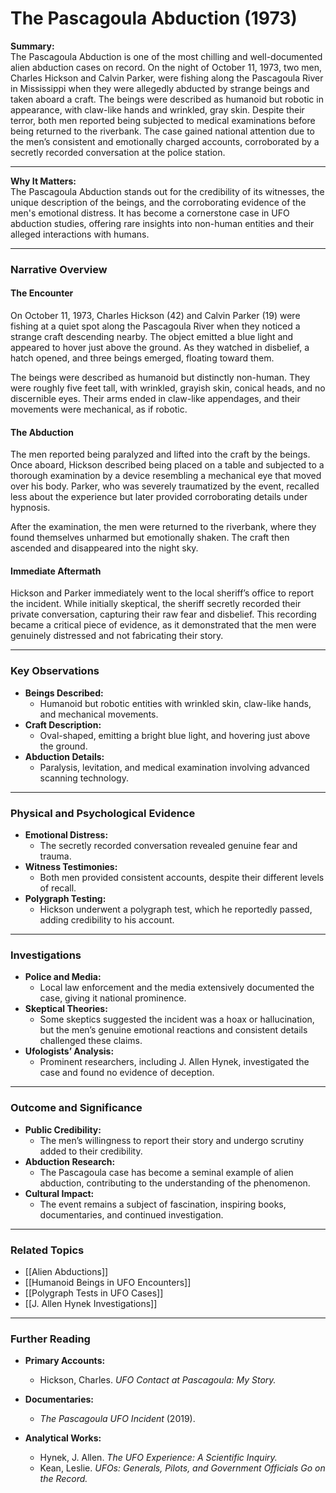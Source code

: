# The Pascagoula Abduction (1973)

**Summary:**  
The Pascagoula Abduction is one of the most chilling and well-documented alien abduction cases on record. On the night of October 11, 1973, two men, Charles Hickson and Calvin Parker, were fishing along the Pascagoula River in Mississippi when they were allegedly abducted by strange beings and taken aboard a craft. The beings were described as humanoid but robotic in appearance, with claw-like hands and wrinkled, gray skin. Despite their terror, both men reported being subjected to medical examinations before being returned to the riverbank. The case gained national attention due to the men’s consistent and emotionally charged accounts, corroborated by a secretly recorded conversation at the police station.

---

**Why It Matters:**  
The Pascagoula Abduction stands out for the credibility of its witnesses, the unique description of the beings, and the corroborating evidence of the men's emotional distress. It has become a cornerstone case in UFO abduction studies, offering rare insights into non-human entities and their alleged interactions with humans.

---

### **Narrative Overview**

#### **The Encounter**

On October 11, 1973, Charles Hickson (42) and Calvin Parker (19) were fishing at a quiet spot along the Pascagoula River when they noticed a strange craft descending nearby. The object emitted a blue light and appeared to hover just above the ground. As they watched in disbelief, a hatch opened, and three beings emerged, floating toward them.

The beings were described as humanoid but distinctly non-human. They were roughly five feet tall, with wrinkled, grayish skin, conical heads, and no discernible eyes. Their arms ended in claw-like appendages, and their movements were mechanical, as if robotic.

#### **The Abduction**

The men reported being paralyzed and lifted into the craft by the beings. Once aboard, Hickson described being placed on a table and subjected to a thorough examination by a device resembling a mechanical eye that moved over his body. Parker, who was severely traumatized by the event, recalled less about the experience but later provided corroborating details under hypnosis.

After the examination, the men were returned to the riverbank, where they found themselves unharmed but emotionally shaken. The craft then ascended and disappeared into the night sky.

#### **Immediate Aftermath**

Hickson and Parker immediately went to the local sheriff’s office to report the incident. While initially skeptical, the sheriff secretly recorded their private conversation, capturing their raw fear and disbelief. This recording became a critical piece of evidence, as it demonstrated that the men were genuinely distressed and not fabricating their story.

---

### **Key Observations**

- **Beings Described:**
    - Humanoid but robotic entities with wrinkled skin, claw-like hands, and mechanical movements.
- **Craft Description:**
    - Oval-shaped, emitting a bright blue light, and hovering just above the ground.
- **Abduction Details:**
    - Paralysis, levitation, and medical examination involving advanced scanning technology.

---

### **Physical and Psychological Evidence**

- **Emotional Distress:**
    - The secretly recorded conversation revealed genuine fear and trauma.
- **Witness Testimonies:**
    - Both men provided consistent accounts, despite their different levels of recall.
- **Polygraph Testing:**
    - Hickson underwent a polygraph test, which he reportedly passed, adding credibility to his account.

---

### **Investigations**

- **Police and Media:**
    - Local law enforcement and the media extensively documented the case, giving it national prominence.
- **Skeptical Theories:**
    - Some skeptics suggested the incident was a hoax or hallucination, but the men’s genuine emotional reactions and consistent details challenged these claims.
- **Ufologists’ Analysis:**
    - Prominent researchers, including J. Allen Hynek, investigated the case and found no evidence of deception.

---

### **Outcome and Significance**

- **Public Credibility:**
    - The men’s willingness to report their story and undergo scrutiny added to their credibility.
- **Abduction Research:**
    - The Pascagoula case has become a seminal example of alien abduction, contributing to the understanding of the phenomenon.
- **Cultural Impact:**
    - The event remains a subject of fascination, inspiring books, documentaries, and continued investigation.

---

### **Related Topics**

- [[Alien Abductions]]
- [[Humanoid Beings in UFO Encounters]]
- [[Polygraph Tests in UFO Cases]]
- [[J. Allen Hynek Investigations]]

---

### **Further Reading**

- **Primary Accounts:**
    
    - Hickson, Charles. _UFO Contact at Pascagoula: My Story._
- **Documentaries:**
    
    - _The Pascagoula UFO Incident_ (2019).
- **Analytical Works:**
    
    - Hynek, J. Allen. _The UFO Experience: A Scientific Inquiry._
    - Kean, Leslie. _UFOs: Generals, Pilots, and Government Officials Go on the Record._

